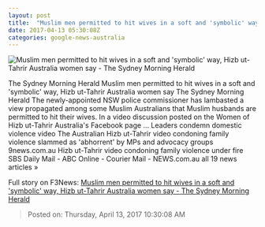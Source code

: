 ```yaml
---
layout: post
title:  "Muslim men permitted to hit wives in a soft and 'symbolic' way, Hizb ut-Tahrir Australia women say - The Sydney Morning Herald"
date: 2017-04-13 05:30:08Z
categories: google-news-australia
---
```


![Muslim men permitted to hit wives in a soft and 'symbolic' way, Hizb ut-Tahrir Australia women say - The Sydney Morning Herald](http://www.smh.com.au/content/dam/images/g/v/k/6/t/8/image.related.articleLeadwide.620x349.gvk8rl.png/1492070298202.jpg)

The Sydney Morning Herald Muslim men permitted to hit wives in a soft and 'symbolic' way, Hizb ut-Tahrir Australia women say The Sydney Morning Herald The newly-appointed NSW police commissioner has lambasted a view propagated among some Muslim Australians that Muslim husbands are permitted to hit their wives. In a video discussion posted on the Women of Hizb ut-Tahrir Australia's Facebook page ... Leaders condemn domestic violence video The Australian Hizb ut-Tahrir video condoning family violence slammed as 'abhorrent' by MPs and advocacy groups 9news.com.au Hizb ut-Tahrir video condoning family violence under fire SBS Daily Mail - ABC Online - Courier Mail - NEWS.com.au all 19 news articles »


Full story on F3News: [Muslim men permitted to hit wives in a soft and 'symbolic' way, Hizb ut-Tahrir Australia women say - The Sydney Morning Herald](http://www.f3nws.com/n/URaetE)

> Posted on: Thursday, April 13, 2017 10:30:08 AM
